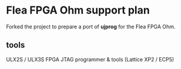 # Flea FPGA Ohm support plan
Forked the project to prepare a port of __ujprog__ for the Flea FPGA Ohm.

## tools
ULX2S / ULX3S FPGA JTAG programmer &amp; tools (Lattice XP2 / ECP5)
